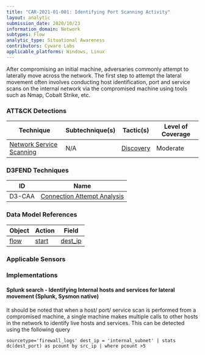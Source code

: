 ```yaml
---
title: "CAR-2021-01-001: Identifying Port Scanning Activity"
layout: analytic
submission_date: 2020/10/23
information_domain: Network
subtypes: Flow
analytic_type: Situational Awareness
contributors: Cyware Labs
applicable_platforms: Windows, Linux
---
```


After compromising an initial machine, adversaries commonly attempt to laterally move across the network. The first step to attempt the lateral movement often involves conducting host identification, port and service scans on the internal network via the compromised machine using tools such as Nmap, Cobalt Strike, etc.


### ATT&CK Detections

|Technique|Subtechnique(s)|Tactic(s)|Level of Coverage|
|---|---|---|---|
|[Network Service Scanning](https://attack.mitre.org/techniques/T1046/)|N/A|[Discovery](https://attack.mitre.org/tactics/TA0007/)|Moderate|


### D3FEND Techniques

|ID|Name|
|---|---| 
|D3-CAA | [Connection Attempt Analysis](https://d3fend.mitre.org/technique/d3f:ConnectionAttemptAnalysis)| 



### Data Model References

|Object|Action|Field|
|---|---|---|
|[flow](/data_model/flow) | [start](/data_model/flow#start) | [dest_ip](/data_model/flow#dest_ip) |



### Applicable Sensors


### Implementations

#### Splunk search - Identifying Internal hosts and services for lateral movement (Splunk, Sysmon native)


It should be noted that when a host/ port/ service scan is performed from a compromised machine, a single machine makes multiple calls to other hosts in the network to identify live hosts and services. This can be detected using the following query


```
sourcetype='firewall_logs' dest_ip = 'internal_subnet' | stats dc(dest_port) as pcount by src_ip | where pcount >5
```




